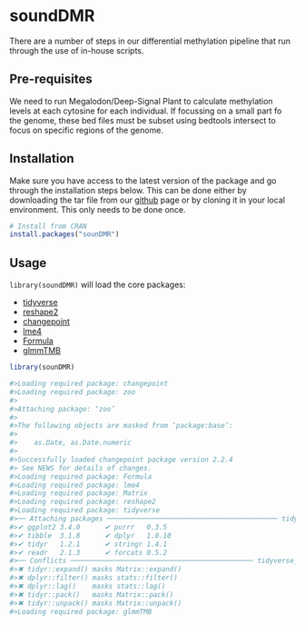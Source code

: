 # soundDMR

There are a number of steps in our differential methylation pipeline that run through the use of in-house scripts.  


## Pre-requisites
We need to run Megalodon/Deep-Signal Plant to calculate methylation levels at each cytosine for each individual.  If focussing on a small part fo the genome, these bed files must be subset using bedtools intersect to focus on specific regions of the genome.

## Installation
Make sure you have access to the latest version of the package and go through the installation steps below. This can be done either by downloading the tar file from our [github](https://github.com/SoundAg/DMR_analysis) page or by cloning it in your local environment.
This only needs to be done once.

<div class=".pkgdown-release">

``` r
# Install from CRAN
install.packages("sounDMR")
```

</div>

## Usage

`library(soundDMR)` will load the core packages:

- [tidyverse](https://tidyverse.org)
- [reshape2](https://www.rdocumentation.org/packages/reshape2/versions/1.4.4)
- [changepoint](https://cran.r-project.org/web/packages/changepoint/changepoint.pdf)
- [lme4](https://cran.r-project.org/web/packages/lme4/lme4.pdf)
- [Formula](https://www.rdocumentation.org/packages/stats/versions/3.6.2/topics/formula)
- [glmmTMB](https://cran.r-project.org/web/packages/glmmTMB/glmmTMB.pdf)

``` r
library(sounDMR)

#>Loading required package: changepoint
#>Loading required package: zoo
#>
#>Attaching package: ‘zoo’
#>
#>The following objects are masked from ‘package:base’:
#>
#>    as.Date, as.Date.numeric
#>
#>Successfully loaded changepoint package version 2.2.4
#> See NEWS for details of changes.
#>Loading required package: Formula
#>Loading required package: lme4
#>Loading required package: Matrix
#>Loading required package: reshape2
#>Loading required package: tidyverse
#>── Attaching packages ────────────────────────────────────────── tidyverse 1.3.2 ──
#>✔ ggplot2 3.4.0      ✔ purrr   0.3.5 
#>✔ tibble  3.1.8      ✔ dplyr   1.0.10
#>✔ tidyr   1.2.1      ✔ stringr 1.4.1 
#>✔ readr   2.1.3      ✔ forcats 0.5.2 
#>── Conflicts ───────────────────────────────────────────── tidyverse_conflicts() ──
#>✖ tidyr::expand() masks Matrix::expand()
#>✖ dplyr::filter() masks stats::filter()
#>✖ dplyr::lag()    masks stats::lag()
#>✖ tidyr::pack()   masks Matrix::pack()
#>✖ tidyr::unpack() masks Matrix::unpack()
#>Loading required package: glmmTMB

```
